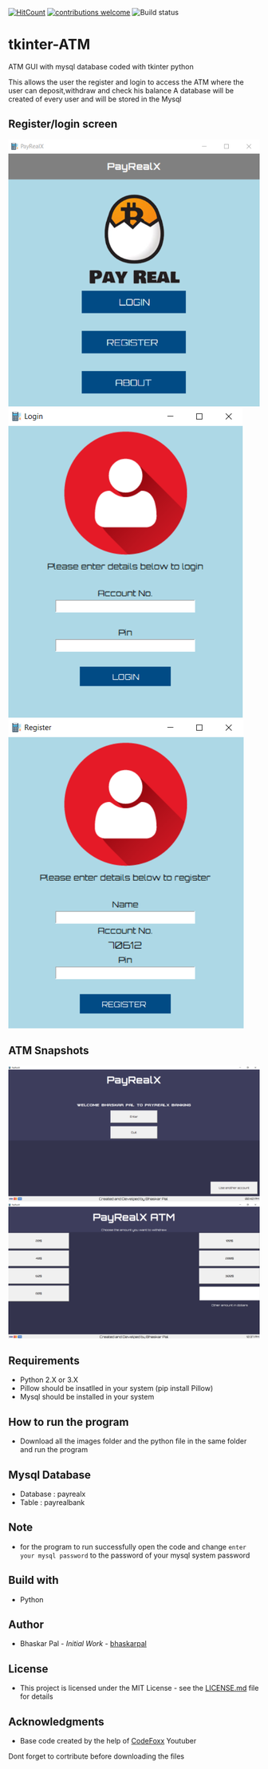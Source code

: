 [![HitCount](http://hits.dwyl.com/onyx-storm/tkinter-ATM.svg)](http://hits.dwyl.com/onyx-storm/tkinter-ATM)
[![contributions welcome](https://img.shields.io/badge/contributions-welcome-brightgreen.svg?style=flat)](https://github.com/onyx-storm)
![Build status](https://ci.appveyor.com/api/projects/status/pjxh5g91jpbh7t84?svg=true)

# tkinter-ATM

ATM GUI with mysql database coded with tkinter python



This allows the user the register and login to access the ATM where the user can deposit,withdraw and check his balance
A database will be created of every user and will be stored in the Mysql

## Register/login screen
![Register/login screen](register_login_screen.png)
![Register/login screen](login_screen.png)
![Register/login screen](register_screen.png)

## ATM Snapshots
![ATM Screen](ATM_display.png)
![ATM Screen](withdraw_screen.png)

## Requirements

* Python 2.X or 3.X
* Pillow should be insatlled in your system (pip install Pillow)
* Mysql should be installed in your system

## How to run the program

* Download all the images folder and the python file in the same folder and run the program

## Mysql Database

* Database : payrealx
* Table    : payrealbank

## Note

* for the program to run successfully open the code and change `enter your mysql password` to the password of your mysql system password

## Build with
* Python


## Author
* Bhaskar Pal - *Initial Work* - [bhaskarpal](https://github.com/onyx-storm) 

## License
* This project is licensed under the MIT License - see the [LICENSE.md](LICENSE) file for details

## Acknowledgments
* Base code created by the help of [CodeFoxx](https://www.youtube.com/channel/UCvi0rWTSkJkrunfhXH0tYuA) Youtuber

Dont forget to cortribute before downloading the files
